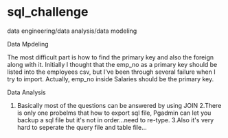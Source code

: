 # sql_challenge
data engineering/data analysis/data modeling

Data Mpdeling

The most difficult part is how to find the primary key and also the foreign along with it. Initially I thought that the emp_no as a primary key should be listed into the employees csv, but I've been through several failure when I try to import. Actually, emp_no inside Salaries should be the primary key.

Data Analysis
1. Basically most of the questions can be answered by using JOIN
2.There is only one probelms that how to export sql file, Pgadmin can let you backup a sql file but it's not in order...need to re-type.
3.Also it's very hard to seperate the query file and table file...